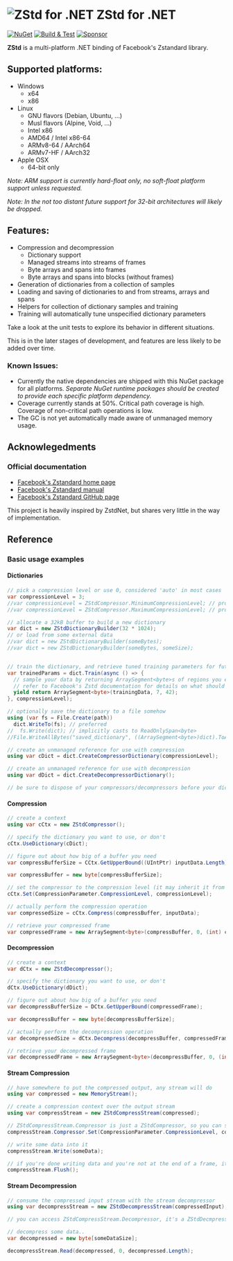 ![ZStd for .NET](https://media.githubusercontent.com/media/ImpromptuNinjas/ZStd/master/icon.png)
ZStd for .NET
==================
[![NuGet](https://img.shields.io/nuget/v/ImpromptuNinjas.ZStd.svg)](https://www.nuget.org/packages/ImpromptuNinjas.ZStd/) [![Build & Test](https://github.com/ImpromptuNinjas/ZStd/workflows/Build%20&%20Test/badge.svg?branch=master)](https://github.com/ImpromptuNinjas/ZStd/actions?query=workflow%3A%22Build+%26+Test%22+branch%3Amaster) [![Sponsor](https://img.shields.io/static/v1?label=Sponsor&message=%E2%9D%A4&logo=GitHub&link=https://github.com/sponsors/Tyler-IN)](https://github.com/sponsors/Tyler-IN)

**ZStd** is a multi-platform .NET binding of Facebook's Zstandard library.

## Supported platforms:
* Windows
  - x64
  - x86
* Linux
  - GNU flavors (Debian, Ubuntu, ...)
  - Musl flavors (Alpine, Void, ...)
  - Intel x86
  - AMD64 / Intel x86-64
  - ARMv8-64 / AArch64
  - ARMv7-HF / AArch32
* Apple OSX
  - 64-bit only

_Note: ARM support is currently hard-float only, no soft-float platform support unless requested._

_Note: In the not too distant future support for 32-bit architectures will likely be dropped._

## Features:
* Compression and decompression
  - Dictionary support
  - Managed streams into streams of frames
  - Byte arrays and spans into frames
  - Byte arrays and spans into blocks (without frames)
* Generation of dictionaries from a collection of samples
* Loading and saving of dictionaries to and from streams, arrays and spans
* Helpers for collection of dictionary samples and training
* Training will automatically tune unspecified dictionary parameters

Take a look at the unit tests to explore its behavior in different situations.

This is in the later stages of development, and features are less likely to be added over time.

### Known Issues:
* Currently the native dependencies are shipped with this NuGet package for all platforms.
  _Separate NuGet runtime packages should be created to provide each specific platform dependency._
* Coverage currently stands at 50%. Critical path coverage is high.
  Coverage of non-critical path operations is low.
* The GC is not yet automatically made aware of unmanaged memory usage.


Acknowlegedments
----------------

### Official documentation

* [Facebook's Zstandard home page](https://facebook.github.io/zstd/)
* [Facebook's Zstandard manual](https://facebook.github.io/zstd/zstd_manual.html)
* [Facebook's Zstandard GitHub page](https://github.com/facebook/zstd)

This project is heavily inspired by ZstdNet, but shares very little in the way of implementation.

Reference
---------

### Basic usage examples

#### Dictionaries

```csharp
// pick a compression level or use 0, considered 'auto' in most cases
var compressionLevel = 3;
//var compressionLevel = ZStdCompressor.MinimumCompressionLevel; // probably 1
//var compressionLevel = ZStdCompressor.MaximumCompressionLevel; // probably 22

// allocate a 32kB buffer to build a new dictionary
var dict = new ZStdDictionaryBuilder(32 * 1024);
// or load from some external data
//var dict = new ZStdDictionaryBuilder(someBytes);
//var dict = new ZStdDictionaryBuilder(someBytes, someSize);


// train the dictionary, and retrieve tuned training parameters for future training
var trainedParams = dict.Train(async () => {
  // sample your data by returning ArraySegment<byte>s of regions you expect to occur often
  // refer to Facebook's Zstd documentation for details on what should be sampled
  yield return ArraySegment<byte>(trainingData, 7, 42);
}, compressionLevel);

// optionally save the dictionary to a file somehow
using (var fs = File.Create(path))
  dict.WriteTo(fs); // preferred
//  fs.Write(dict); // implicitly casts to ReadOnlySpan<byte>
//File.WriteAllBytes("saved_dictionary", ((ArraySegment<byte>)dict).ToArray());

// create an unmanaged reference for use with compression
using var cDict = dict.CreateCompressorDictionary(compressionLevel);

// create an unmanaged reference for use with decompression
using var dDict = dict.CreateDecompressorDictionary();

// be sure to dispose of your compressors/decompressors before your dictionary references

```

#### Compression

```csharp
// create a context
using var cCtx = new ZStdCompressor();

// specify the dictionary you want to use, or don't
cCtx.UseDictionary(cDict);

// figure out about how big of a buffer you need
var compressBufferSize = CCtx.GetUpperBound((UIntPtr) inputData.Length);

var compressBuffer = new byte[compressBufferSize];

// set the compressor to the compression level (it may inherit it from the dictionary)
cCtx.Set(CompressionParameter.CompressionLevel, compressionLevel);

// actually perform the compression operation
var compressedSize = cCtx.Compress(compressBuffer, inputData);

// retrieve your compressed frame
var compressedFrame = new ArraySegment<byte>(compressBuffer, 0, (int) compressedSize);

```

#### Decompression

```csharp
// create a context
var dCtx = new ZStdDecompressor();

// specify the dictionary you want to use, or don't
dCtx.UseDictionary(dDict);

// figure out about how big of a buffer you need
var decompressBufferSize = DCtx.GetUpperBound(compressedFrame);

var decompressBuffer = new byte[decompressBufferSize];

// actually perform the decompression operation
var decompressedSize = dCtx.Decompress(decompressBuffer, compressedFrame);

// retrieve your decompressed frame
var decompressedFrame = new ArraySegment<byte>(decompressBuffer, 0, (int) decompressedSize);

```

#### Stream Compression

```csharp
// have somewhere to put the compressed output, any stream will do
using var compressed = new MemoryStream();

// create a compression context over the output stream
using var compressStream = new ZStdCompressStream(compressed);

// ZStdCompressStream.Compressor is just a ZStdCompressor, so you can set parameters and use dictionaries
compressStream.Compressor.Set(CompressionParameter.CompressionLevel, compressionLevel);

// write some data into it
compressStream.Write(someData);

// if you're done writing data and you're not at the end of a frame, it'd be wise to flush
compressStream.Flush();

```

#### Stream Decompression

```csharp
// consume the compressed input stream with the stream decompressor
using var decompressStream = new ZStdDecompressStream(compressedInput);

// you can access ZStdCompressStream.Decompressor, it's a ZStdDecmpressor, to specify a dictionary and such

// decompress some data..
var decompressed = new byte[someDataSize];

decompressStream.Read(decompressed, 0, decompressed.Length);

```

